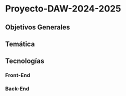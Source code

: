 # Proyecto-DAW-2024-2025

## Objetivos Generales

## Temática

## Tecnologías

### Front-End

### Back-End
